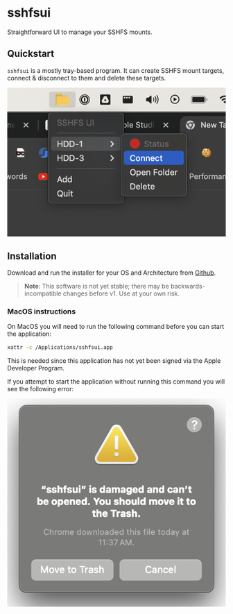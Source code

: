 # sshfsui
Straightforward UI to manage your SSHFS mounts.

## Quickstart
`sshfsui` is a mostly tray-based program. It can create SSHFS mount targets, connect & disconnect to them and delete
these targets.

![screenshot](docs/screenshot.png)


## Installation
Download and run the installer for your OS and Architecture from [Github](https://github.com/thekashifmalik/sshfsui/releases/latest).

> **Note**: This software is not yet stable; there may be backwards-incompatible changes before v1. Use at your own
> risk.

### MacOS instructions
On MacOS you will need to run the following command before you can start the application:

```bash
xattr -c /Applications/sshfsui.app
```

This is needed since this application has not yet been signed via the Apple Developer Program.

If you attempt to start the application without running this command you will see the following error:

![screenshot-macos-error](docs/screenshot-macos-error.png)

